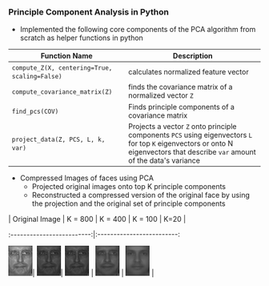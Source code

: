 ### Principle Component Analysis in Python
+ Implemented the following core components of the PCA algorithm from scratch as helper functions in python

Function Name | Description
---|---|
`compute_Z(X, centering=True, scaling=False)`| calculates normalized feature vector
`compute_covariance_matrix(Z)`| finds the covariance matrix of a normalized vector `Z`
`find_pcs(COV)`| Finds principle components of a covariance matrix
`project_data(Z, PCS, L, k,  var)`| Projects  a vector `Z` onto principle components `PCS` using eigenvectors `L` for top `K` eigenvectors or onto N eigenvectors that describe `var` amount of the data's variance


+ Compressed Images of faces using PCA
	+ Projected original images onto top K principle components
	+ Reconstructed a compressed version of the original face by using the projection and the original set of principle components

| Original Image | K = 800 | K = 400 | K = 100 | K=20 |

:-------------------------:|:-------------------------:

![](https://github.com/GunnerStone/CS_622_Project4/blob/main/README_imgs/original.png)| ![](https://github.com/GunnerStone/CS_622_Project4/blob/main/README_imgs/K800.png)| ![](https://github.com/GunnerStone/CS_622_Project4/blob/main/README_imgs/K400.png) | ![](https://github.com/GunnerStone/CS_622_Project4/blob/main/README_imgs/K100.png) | ![](https://github.com/GunnerStone/CS_622_Project4/blob/main/README_imgs/K20.png) |
